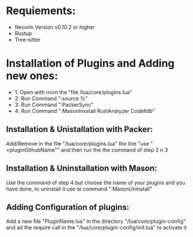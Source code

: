 # Requiements:
- Neovim Version v0.10.2 or higher
- Rustup
- Tree-sitter

# Installation of Plugins and Adding new ones:
- 1: Open with nvim the "file /lua/core/plugins.lua"
- 2: Run Command ":source %"
- 3: Run Command ":PackerSync"
- 4: Run Command ":MasonInsstall RustAnalyzer Codelldb"
## Installation & Unistallation with Packer:
Add/Remove in the file "/lua/core/plugins.lua" the line "use "<pluginGithubName"" and then run the the command of step 2 n 3

## Installation & Uninstallation with Mason:
Use the command of step 4 but choose the name of your plugins and you have done, to uninstall it use te command ":MasonUninstall"

## Adding Configuration of plugins:
Add a new file "PluginName.lua" in the directory "/lua/core/plugin-config" and ad the require call in the "/lua/core/plugin-config/init.lua" to activate it

